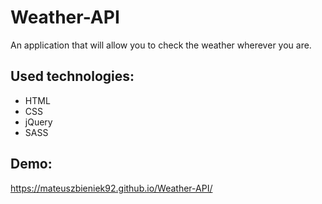 # Weather-API
An application that will allow you to check the weather wherever you are.

## Used technologies: 

* HTML
* CSS
* jQuery
* SASS

## Demo:

https://mateuszbieniek92.github.io/Weather-API/
